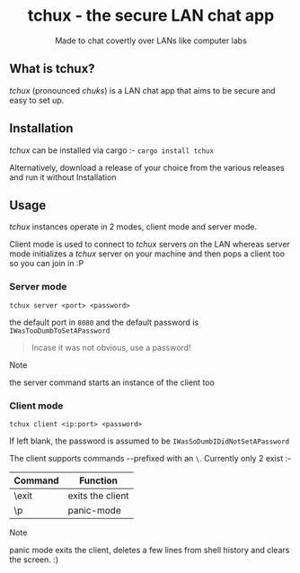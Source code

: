 <div align=center>
  <h1>tchux - the secure LAN chat app</h1>
  <p>Made to chat covertly over LANs like computer labs</p>
</div>

## What is tchux?
*tchux* (pronounced _chuks_) is a LAN chat app that aims to be secure and easy to set up.

## Installation
*tchux* can be installed via cargo :-
`cargo install tchux`

Alternatively, download a release of your choice from the various releases and run it without Installation

## Usage
*tchux* instances operate in 2 modes, client mode and server mode.

Client mode is used to connect to *tchux* servers on the LAN
whereas server mode initializes a *tchux* server on your machine and then pops a client too so you can join in :P

### Server mode 
`tchux server <port> <password>`

the default port in `8080` and the default password is `IWasTooDumbToSetAPassword`
> Incase it was not obvious, use a password!

> [!NOTE]
> the server command starts an instance of the client too

### Client mode
`tchux client <ip:port> <password>`

If left blank, the password is assumed to be `IWasSoDumbIDidNotSetAPassword`

The client supports commands --prefixed with an `\`. 
Currently only 2 exist :-

| Command | Function         |
| ------- | ---------------- |
| \exit   | exits the client |
| \p      | panic-mode       |

> [!NOTE]
> panic mode exits the client, deletes a few lines from shell history and clears the screen. :)





